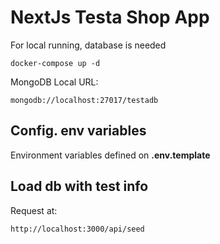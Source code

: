 # NextJs Testa Shop App

For local running, database is needed

```
docker-compose up -d
```

MongoDB Local URL:

```
mongodb://localhost:27017/testadb
```

## Config. env variables

Environment variables defined on **.env.template**

## Load db with test info

Request at:

```
http://localhost:3000/api/seed
```
